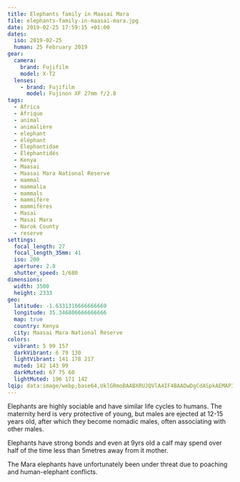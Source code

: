 ```yaml
---
title: Elephants family in Maasai Mara
file: elephants-family-in-maasai-mara.jpg
date: 2019-02-25 17:59:15 +01:00
dates:
  iso: 2019-02-25
  human: 25 February 2019
gear:
  camera:
    brand: Fujifilm
    model: X-T2
  lenses:
    - brand: Fujifilm
      model: Fujinon XF 27mm f/2.8
tags:
  - Africa
  - Afrique
  - animal
  - animalière
  - elephant
  - éléphant
  - Elephantidae
  - Éléphantidés
  - Kenya
  - Maasai
  - Maasai Mara National Reserve
  - mammal
  - mammalia
  - mammals
  - mammifère
  - mammifères
  - Masai
  - Masai Mara
  - Narok County
  - reserve
settings:
  focal_length: 27
  focal_length_35mm: 41
  iso: 200
  aperture: 2.8
  shutter_speed: 1/680
dimensions:
  width: 3500
  height: 2333
geo:
  latitude: -1.6331316666666669
  longitude: 35.346806666666666
  map: true
  country: Kenya
  city: Maasai Mara National Reserve
colors:
  vibrant: 5 99 157
  darkVibrant: 6 79 130
  lightVibrant: 141 178 217
  muted: 142 143 99
  darkMuted: 67 75 60
  lightMuted: 196 171 142
lqip: data:image/webp;base64,UklGRmoBAABXRUJQVlA4IF4BAADwDgCdASpkAEMAP3Gkxlk0v6ilL5acA/AuCWNtXFuk24TuQPSoWHppya44LEW0FtJf9KkzV8blBJQtg4PHwbiH03O09Ym/slyia8drKNmZwpMmzH6H8mBAUOZMHYcI1iWLHlF7W/Xixup7dPhl5TzX4+mQCORhXBFgy3oG14pRgAD9zkuHcVjm0TnZDlcrfPq9PggjPvei1XSJyQC8P+WTb4J+pCJqwaRZs3QfqCHJLofAYohapKPq1JHMhs2uT0CDcrVPNxnG56PNrHikgfI+qg0IAExIF+B1TBzGpt5XC7iUJ6FrphYRk/9l6sLNZj1vAVEtwczkbS0CsUHSrSndLZebWYe7+N+LldgS3K44NCRoF+OaEFnjljb5uD8gZWhM2vOLlUFSEfK/CJUGBamtEsl95HYzsZhl/Xe5kpwypuHFdlC3X6C/Rgd7jv3WVUPvltU4Q8khLzM9ffYAAA==
---
```


Elephants are highly sociable and have similar life cycles to humans. The maternity herd is very protective of young, but males are ejected at 12-15 years old, after which they become nomadic males, often associating with other males.

Elephants have strong bonds and even at 9yrs old a calf may spend over half of the time less than 5metres away from it mother.

The Mara elephants have unfortunately been under threat due to poaching and human-elephant conflicts.
